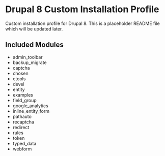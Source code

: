 # Drupal 8 Custom Installation Profile

Custom installation profile for Drupal 8. This is a placeholder README file which will be updated later.

## Included Modules

- admin_toolbar
- backup_migrate
- captcha
- chosen
- ctools
- devel
- entity
- examples
- field_group
- google_analytics
- inline_entity_form
- pathauto
- recaptcha
- redirect
- rules
- token
- typed_data
- webform
